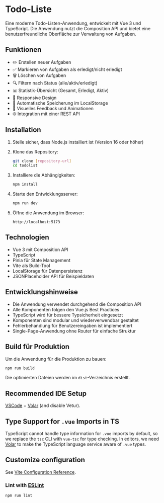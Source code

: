 # Todo-Liste

Eine moderne Todo-Listen-Anwendung, entwickelt mit Vue 3 und TypeScript. Die Anwendung nutzt die Composition API und bietet eine benutzerfreundliche Oberfläche zur Verwaltung von Aufgaben.

## Funktionen

- ✏️ Erstellen neuer Aufgaben
- ✅ Markieren von Aufgaben als erledigt/nicht erledigt
- 🗑️ Löschen von Aufgaben
- 🔍 Filtern nach Status (alle/aktiv/erledigt)
- 📊 Statistik-Übersicht (Gesamt, Erledigt, Aktiv)
- 📱 Responsive Design
- 💾 Automatische Speicherung im LocalStorage
- 🎨 Visuelles Feedback und Animationen
- 🌐 Integration mit einer REST API

## Installation

1. Stelle sicher, dass Node.js installiert ist (Version 16 oder höher)

2. Klone das Repository:
   ```bash
   git clone [repository-url]
   cd todolist
   ```

3. Installiere die Abhängigkeiten:
   ```bash
   npm install
   ```

4. Starte den Entwicklungsserver:
   ```bash
   npm run dev
   ```

5. Öffne die Anwendung im Browser:
   ```
   http://localhost:5173
   ```

## Technologien

- Vue 3 mit Composition API
- TypeScript
- Pinia für State Management
- Vite als Build-Tool
- LocalStorage für Datenpersistenz
- JSONPlaceholder API für Beispieldaten

## Entwicklungshinweise

- Die Anwendung verwendet durchgehend die Composition API
- Alle Komponenten folgen den Vue.js Best Practices
- TypeScript wird für bessere Typsicherheit eingesetzt
- Komponenten sind modular und wiederverwendbar gestaltet
- Fehlerbehandlung für Benutzereingaben ist implementiert
- Single-Page-Anwendung ohne Router für einfache Struktur

## Build für Produktion

Um die Anwendung für die Produktion zu bauen:

```bash
npm run build
```

Die optimierten Dateien werden im `dist`-Verzeichnis erstellt.

## Recommended IDE Setup

[VSCode](https://code.visualstudio.com/) + [Volar](https://marketplace.visualstudio.com/items?itemName=Vue.volar) (and disable Vetur).

## Type Support for `.vue` Imports in TS

TypeScript cannot handle type information for `.vue` imports by default, so we replace the `tsc` CLI with `vue-tsc` for type checking. In editors, we need [Volar](https://marketplace.visualstudio.com/items?itemName=Vue.volar) to make the TypeScript language service aware of `.vue` types.

## Customize configuration

See [Vite Configuration Reference](https://vite.dev/config/).

### Lint with [ESLint](https://eslint.org/)

```sh
npm run lint
```
